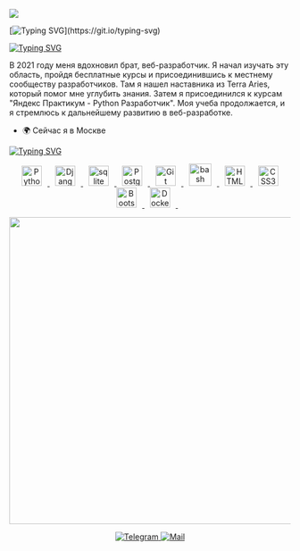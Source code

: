 
<!-- РЕБЯТА ЕСЛИ ХОТИТЕ ВЗЯТЬ ЭТОТ README, ТО ПОСТАВЬТЕ ЛАЙК(STAR) НА МОЙ РЕПОЗИТОРИЙ, СПАСИБО ЗА ВНИМАНИЕ -->

<!-- ДИНАМИЧЕСКИЙ ЭМОДЗИ "рука" -->
![](https://user-images.githubusercontent.com/18350557/176309783-0785949b-9127-417c-8b55-ab5a4333674e.gif)

<!-- Приветствие -->
[![Typing SVG](https://readme-typing-svg.demolab.com?font=Fira+Code&duration=3000&pause=4000&width=435&lines=%D0%9F%D1%80%D0%B8%D0%B2%D0%B5%D1%82%2C+%D0%BC%D0%B5%D0%BD%D1%8F+%D0%B7%D0%BE%D0%B2%D1%83%D1%82+%D0%90%D0%B1%D1%8F+%D0%91%D1%83%D0%BB%D1%85%D1%83%D0%BA%D0%BE%D0%B2!)](https://git.io/typing-svg)

<!-- БЛОК ОБО МНЕ -->
[![Typing SVG](https://readme-typing-svg.demolab.com?font=Fira+Code&duration=15000&pause=500&width=435&lines=%D0%9E%D0%B1%D0%BE+%D0%BC%D0%BD%D0%B5%3A)](https://git.io/typing-svg)

В 2021 году меня вдохновил брат, веб-разработчик. Я начал изучать эту область, пройдя бесплатные курсы и присоединившись к местнему сообществу разработчиков. Там я нашел наставника из Terra Aries, который помог мне углубить знания. Затем я присоединился к курсам "Яндекс Практикум - Python Разработчик". Моя учеба продолжается, и я стремлюсь к дальнейшему развитию в веб-разработке.

* 🌍  Сейчас я в Москве


<!-- НАВЫКИ -->
[![Typing SVG](https://readme-typing-svg.demolab.com?font=Fira+Code&duration=15000&pause=500&width=435&lines=%D0%9D%D0%B0%D0%B2%D1%8B%D0%BA%D0%B8%3A)](https://git.io/typing-svg)

<div align="center">
  <p align="center">
    <a href="https://www.python.org/" target="_blank" rel="noreferrer">
      <img src="https://raw.githubusercontent.com/danielcranney/readme-generator/main/public/icons/skills/python-colored.svg" width="36" height="36" alt="Python" style="display: inline-block; margin: 0 10px;" />
    </a>
    <a href="https://www.djangoproject.com/" target="_blank" rel="noreferrer">
      <img src="https://raw.githubusercontent.com/danielcranney/readme-generator/main/public/icons/skills/django-colored.svg" width="36" height="36" alt="Django" style="display: inline-block; margin: 0 10px;" />
    </a>
    <a href="https://www.sqlite.org/" target="_blank" rel="noreferrer">
      <img src="https://www.vectorlogo.zone/logos/sqlite/sqlite-icon.svg" alt="sqlite" width="36" height="36" style="display: inline-block; margin: 0 10px;" />
    </a>
    <a href="https://www.postgresql.org/" target="_blank" rel="noreferrer">
      <img src="https://raw.githubusercontent.com/danielcranney/readme-generator/main/public/icons/skills/postgresql-colored.svg" width="36" height="36" alt="PostgreSQL" style="display: inline-block; margin: 0 10px;" />
    </a>
    <a href="https://git-scm.com/" target="_blank" rel="noreferrer">
      <img src="https://raw.githubusercontent.com/danielcranney/readme-generator/main/public/icons/skills/git-colored.svg" width="36" height="36" alt="Git" style="display: inline-block; margin: 0 10px;" />
    </a>
    <a href="https://www.gnu.org/software/bash/" target="_blank" rel="noreferrer">
      <img src="https://www.vectorlogo.zone/logos/gnu_bash/gnu_bash-icon.svg" alt="bash" width="40" height="40" style="display: inline-block; margin: 0 10px;" />
    </a>
    <a href="https://developer.mozilla.org/en-US/docs/Glossary/HTML5" target="_blank" rel="noreferrer">
      <img src="https://raw.githubusercontent.com/danielcranney/readme-generator/main/public/icons/skills/html5-colored.svg" width="36" height="36" alt="HTML5" style="display: inline-block; margin: 0 10px;" />
    </a>
    <a href="https://www.w3.org/TR/CSS/#css" target="_blank" rel="noreferrer">
      <img src="https://raw.githubusercontent.com/danielcranney/readme-generator/main/public/icons/skills/css3-colored.svg" width="36" height="36" alt="CSS3" style="display: inline-block; margin: 0 10px;" />
    </a>
    <a href="https://getbootstrap.com/" target="_blank" rel="noreferrer">
      <img src="https://raw.githubusercontent.com/danielcranney/readme-generator/main/public/icons/skills/bootstrap-colored.svg" width="36" height="36" alt="Bootstrap" style="display: inline-block; margin: 0 10px;" />
    </a>
    <a href="https://www.docker.com/" target="_blank" rel="noreferrer">
      <img src="https://raw.githubusercontent.com/danielcranney/readme-generator/main/public/icons/skills/docker-colored.svg" width="36" height="36" alt="Docker" style="display: inline-block; margin: 0 10px;" />
    </a>
    <a href="https://apple.com" style="display: inline-block; margin: 0 10px;">
      <!-- Добавьте остальные навыки с аналогичными стилями -->
    </a>
  </p>
</div>


<!-- ГИФКА -->
<p align="center">
  <img src="https://media.giphy.com/media/fmkYSBlJt3XjNF6p9c/giphy.gif" width="550">
</p>

<!-- СОЦ.СЕТИ -->
<p>
<div id="badges" align="center">
  <a href="https://t.me/PAVEL_MINSKY">
    <img src="https://img.shields.io/badge/Telegram-2CA5E0?style=for-the-badge&logo=Telegram&logoColor=white" alt="Telegram"/>
  </a>
  <a href="mailto:abya.bulhukov@yandex.ru">
    <img src="https://img.shields.io/badge/Mail-EB1923?style=for-the-badge&logo=gmail&logoColor=white" alt="Mail"/>
  </a>
</div>
</p>

<!-- ТЕСТОВЫЙ БЛОК -->
